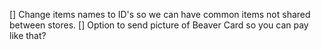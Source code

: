 [] Change items names to ID's so we can have common items not shared between stores.
[] Option to send picture of Beaver Card so you can pay like that?